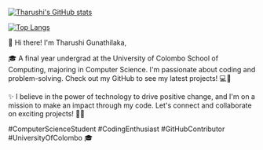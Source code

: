 [![Tharushi's GitHub stats](https://github-readme-stats-sigma-five.vercel.app/api?username=Tharushi-Chethana&hide=prs&show_icons=true&theme=radical)](https://github.com/Tharushi-Chethana)

[![Top Langs](https://github-readme-stats-sigma-five.vercel.app/api/top-langs/?username=Tharushi-Chethana&layout=compact&theme=radical)](https://github.com/Tharushi-Chethana)

👋 Hi there! I'm Tharushi Gunathilaka,

🎓 A final year undergrad at the University of Colombo School of Computing, majoring in Computer Science. I'm passionate about coding and problem-solving. Check out my GitHub to see my latest projects! 💻🚀

✨ I believe in the power of technology to drive positive change, and I'm on a mission to make an impact through my code. Let's connect and collaborate on exciting projects! 🤝💡

#ComputerScienceStudent #CodingEnthusiast #GitHubContributor #UniversityOfColombo 🎓
